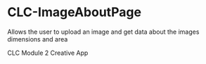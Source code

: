 # CLC-ImageAboutPage
Allows the user to upload an image and get data about the images dimensions and area

CLC Module 2 Creative App
